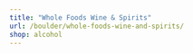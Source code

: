 ```yaml
---
title: "Whole Foods Wine & Spirits"
url: /boulder/whole-foods-wine-and-spirits/
shop: alcohol
---
```

